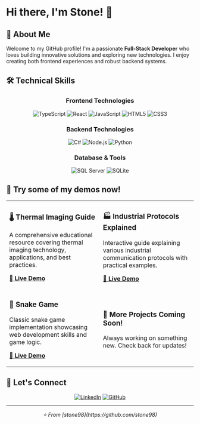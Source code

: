 # Hi there, I'm Stone! 👋
## 🚀 About Me

Welcome to my GitHub profile! I'm a passionate **Full-Stack Developer** who loves building innovative solutions and exploring new technologies. I enjoy creating both frontend experiences and robust backend systems.

## 🛠️ Technical Skills

<div align="center">

### Frontend Technologies
![TypeScript](https://img.shields.io/badge/TypeScript-007ACC?style=for-the-badge&logo=typescript&logoColor=white)
![React](https://img.shields.io/badge/React-20232A?style=for-the-badge&logo=react&logoColor=61DAFB)
![JavaScript](https://img.shields.io/badge/JavaScript-F7DF1E?style=for-the-badge&logo=javascript&logoColor=black)
![HTML5](https://img.shields.io/badge/HTML5-E34F26?style=for-the-badge&logo=html5&logoColor=white)
![CSS3](https://img.shields.io/badge/CSS3-1572B6?style=for-the-badge&logo=css3&logoColor=white)

### Backend Technologies
![C#](https://img.shields.io/badge/C%23-239120?style=for-the-badge&logo=c-sharp&logoColor=white)
![Node.js](https://img.shields.io/badge/Node.js-43853D?style=for-the-badge&logo=node.js&logoColor=white)
![Python](https://img.shields.io/badge/Python-3776AB?style=for-the-badge&logo=python&logoColor=white)

### Database & Tools
![SQL Server](https://img.shields.io/badge/Microsoft%20SQL%20Server-CC2927?style=for-the-badge&logo=microsoft%20sql%20server&logoColor=white)
![SQLite](https://img.shields.io/badge/SQLite-07405E?style=for-the-badge&logo=sqlite&logoColor=white)

</div>

## 🎯 Try some of my demos now!

<table>
<tr>
<td width="50%">

### 🌡️ Thermal Imaging Guide
A comprehensive educational resource covering thermal imaging technology, applications, and best practices.

**[🔗 Live Demo](https://stone98.github.io/ThermalImagingGuide/)**

</td>
<td width="50%">

### 🏭 Industrial Protocols Explained
Interactive guide explaining various industrial communication protocols with practical examples.

**[🔗 Live Demo](https://stone98.github.io/IndustrialProtocolsExplained/)**

</td>
</tr>
<tr>
<td width="50%">

### 🐍 Snake Game
Classic snake game implementation showcasing web development skills and game logic.

**[🔗 Live Demo](https://stone98.github.io/SnakeGame/)**

</td>
<td width="50%">

### 🚧 More Projects Coming Soon!
Always working on something new. Check back for updates!

</td>
</tr>
</table>

## 🤝 Let's Connect

<div align="center">

[![LinkedIn](https://img.shields.io/badge/LinkedIn-0077B5?style=for-the-badge&logo=linkedin&logoColor=white)](https://www.linkedin.com/in/stone-cogswell98/)
[![GitHub](https://img.shields.io/badge/GitHub-100000?style=for-the-badge&logo=github&logoColor=white)](https://github.com/stone98)

</div>

---

<div align="center">
  <i>⭐️ From [stone98](https://github.com/stone98)</i>
</div>
